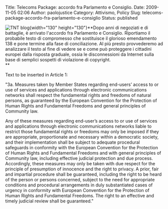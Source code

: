 Title: Telecoms Package: accordo fra Parlamento e Consiglio.
Date: 2009-11-05 02:06
Author: paolojustice
Category: Attivismo, Policy
Slug: telecoms-package-accordo-fra-parlamento-e-consiglio
Status: published

![TNT blog](http://blog.tntvillage.scambioetico.org/wp-content/uploads/2009/09/BlackoutTP.jpg){width="130" height="130"}**Dopo anni di negoziati e di battaglie, è arrivato l'accordo fra Parlamento e Consiglio. Riportiamo il probabile testo di compromesso che sostituisce il glorioso emendamento 138 e pone termine alla fase di conciliazione. Al più presto provvederemo ad analizzare il testo al fine di vedere se e come può proteggere i cittadini europei dalla risposta graduale, ossia le disconnessioni da Internet sulla base di semplici sospetti di violazione di copyright.  
**

**<!--more-->**

Text to be inserted in Article 1:

"3a. Measures taken by Member States regarding end-users’ access to or use of services and applications through electronic communications networks shall respect the fundamental rights and freedoms of natural persons, as guaranteed by the European Convention for the Protection of Human Rights and Fundamental Freedoms and general principles of Community law.

Any of these measures regarding end-user’s access to or use of services and applications through electronic communications networks liable to restrict those fundamental rights or freedoms may only be imposed if they are appropriate, proportionate and necessary within a democratic society, and their implementation shall be subject to adequate procedural safeguards in conformity with the European Convention for the Protection of Human Rights and Fundamental Freedoms and with general principles of Community law, including effective judicial protection and due process. Accordingly, these measures may only be taken with due respect for the principle of presumption of innocence and the right to privacy. A prior, fair and impartial procedure shall be guaranteed, including the right to be heard of the person or persons concerned, subject to the need for appropriate conditions and procedural arrangements in duly substantiated cases of urgency in conformity with European Convention for the Protection of Human Rights and Fundamental Freedoms. The right to an effective and timely judicial review shall be guaranteed."
